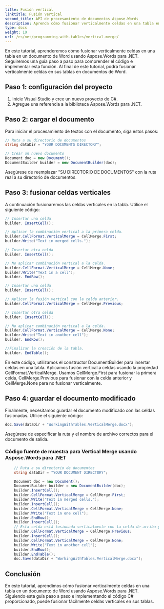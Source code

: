 ```yaml
---
title: Fusión vertical
linktitle: Fusión vertical
second_title: API de procesamiento de documentos Aspose.Words
description: Aprenda cómo fusionar verticalmente celdas en una tabla en un documento de Word usando Aspose.Words para .NET.
type: docs
weight: 10
url: /es/net/programming-with-tables/vertical-merge/
---
```


En este tutorial, aprenderemos cómo fusionar verticalmente celdas en una tabla en un documento de Word usando Aspose.Words para .NET. Seguiremos una guía paso a paso para comprender el código e implementar esta función. Al final de este tutorial, podrá fusionar verticalmente celdas en sus tablas en documentos de Word.

## Paso 1: configuración del proyecto
1. Inicie Visual Studio y cree un nuevo proyecto de C#.
2. Agregue una referencia a la biblioteca Aspose.Words para .NET.

## Paso 2: cargar el documento
Para iniciar el procesamiento de textos con el documento, siga estos pasos:

```csharp
// Ruta a su directorio de documentos
string dataDir = "YOUR DOCUMENTS DIRECTORY";

// Crear un nuevo documento
Document doc = new Document();
DocumentBuilder builder = new DocumentBuilder(doc);
```

Asegúrese de reemplazar "SU DIRECTORIO DE DOCUMENTOS" con la ruta real a su directorio de documentos.

## Paso 3: fusionar celdas verticales
A continuación fusionaremos las celdas verticales en la tabla. Utilice el siguiente código:

```csharp
// Insertar una celda
builder. InsertCell();

// Aplicar la combinación vertical a la primera celda.
builder.CellFormat.VerticalMerge = CellMerge.First;
builder.Write("Text in merged cells.");

// Insertar otra celda
builder. InsertCell();

// No aplicar combinación vertical a la celda.
builder.CellFormat.VerticalMerge = CellMerge.None;
builder.Write("Text in a cell");
builder. EndRow();

// Insertar una celda
builder. InsertCell();

// Aplicar la fusión vertical con la celda anterior.
builder.CellFormat.VerticalMerge = CellMerge.Previous;

// Insertar otra celda
builder. InsertCell();

// No aplicar combinación vertical a la celda.
builder.CellFormat.VerticalMerge = CellMerge.None;
builder.Write("Text in another cell");
builder. EndRow();

//Finalizar la creación de la tabla.
builder. EndTable();
```

En este código, utilizamos el constructor DocumentBuilder para insertar celdas en una tabla. Aplicamos fusión vertical a celdas usando la propiedad CellFormat.VerticalMerge. Usamos CellMerge.First para fusionar la primera celda, CellMerge.Previous para fusionar con la celda anterior y CellMerge.None para no fusionar verticalmente.

## Paso 4: guardar el documento modificado
Finalmente, necesitamos guardar el documento modificado con las celdas fusionadas. Utilice el siguiente código:

```csharp
doc.Save(dataDir + "WorkingWithTables.VerticalMerge.docx");
```

Asegúrese de especificar la ruta y el nombre de archivo correctos para el documento de salida.

### Código fuente de muestra para Vertical Merge usando Aspose.Words para .NET 
```csharp
	// Ruta a su directorio de documentos
	string dataDir = "YOUR DOCUMENT DIRECTORY";

	Document doc = new Document();
	DocumentBuilder builder = new DocumentBuilder(doc);
	builder.InsertCell();
	builder.CellFormat.VerticalMerge = CellMerge.First;
	builder.Write("Text in merged cells.");
	builder.InsertCell();
	builder.CellFormat.VerticalMerge = CellMerge.None;
	builder.Write("Text in one cell");
	builder.EndRow();
	builder.InsertCell();
	// Esta celda está fusionada verticalmente con la celda de arriba y debe estar vacía.
	builder.CellFormat.VerticalMerge = CellMerge.Previous;
	builder.InsertCell();
	builder.CellFormat.VerticalMerge = CellMerge.None;
	builder.Write("Text in another cell");
	builder.EndRow();
	builder.EndTable();
	doc.Save(dataDir + "WorkingWithTables.VerticalMerge.docx");
```

## Conclusión
En este tutorial, aprendimos cómo fusionar verticalmente celdas en una tabla en un documento de Word usando Aspose.Words para .NET. Siguiendo esta guía paso a paso e implementando el código C# proporcionado, puede fusionar fácilmente celdas verticales en sus tablas.